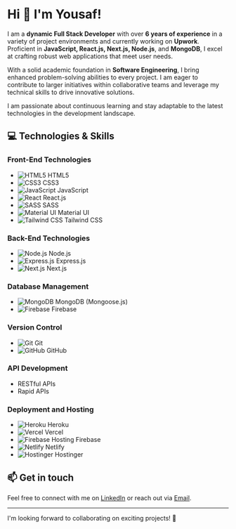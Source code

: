 # Hi 👋 I'm Yousaf!  

I am a **dynamic Full Stack Developer** with over **6 years of experience** in a variety of project environments and currently working on **Upwork**. Proficient in **JavaScript, React.js, Next.js, Node.js**, and **MongoDB**, I excel at crafting robust web applications that meet user needs.  

With a solid academic foundation in **Software Engineering**, I bring enhanced problem-solving abilities to every project. I am eager to contribute to larger initiatives within collaborative teams and leverage my technical skills to drive innovative solutions.   

I am passionate about continuous learning and stay adaptable to the latest technologies in the development landscape.  

## 💻 Technologies & Skills  

### Front-End Technologies  
- ![HTML5](https://img.shields.io/badge/HTML5-E34F26?style=flat-square&logo=html5&logoColor=white) HTML5  
- ![CSS3](https://img.shields.io/badge/CSS3-1572B6?style=flat-square&logo=css3&logoColor=white) CSS3  
- ![JavaScript](https://img.shields.io/badge/JavaScript-F7DF1E?style=flat-square&logo=javascript&logoColor=black) JavaScript
- ![React](https://img.shields.io/badge/React-61DAFB?style=flat-square&logo=react&logoColor=black) React.js  
- ![SASS](https://img.shields.io/badge/SASS-CC6699?style=flat-square&logo=sass&logoColor=white) SASS  
- ![Material UI](https://img.shields.io/badge/Material%20UI-0081CB?style=flat-square&logo=mui&logoColor=white) Material UI  
- ![Tailwind CSS](https://img.shields.io/badge/Tailwind%20CSS-06B6D4?style=flat-square&logo=tailwind-css&logoColor=white) Tailwind CSS  

### Back-End Technologies  
- ![Node.js](https://img.shields.io/badge/Node.js-339639?style=flat-square&logo=node.js&logoColor=white) Node.js  
- ![Express.js](https://img.shields.io/badge/Express.js-000000?style=flat-square&logo=express&logoColor=white) Express.js  
- ![Next.js](https://img.shields.io/badge/Next.js-000000?style=flat-square&logo=next.js&logoColor=white) Next.js  

### Database Management  
- ![MongoDB](https://img.shields.io/badge/MongoDB-47A248?style=flat-square&logo=mongodb&logoColor=white) MongoDB (Mongoose.js)  
- ![Firebase](https://img.shields.io/badge/Firebase-FFCA28?style=flat-square&logo=firebase&logoColor=white) Firebase  

### Version Control  
- ![Git](https://img.shields.io/badge/Git-F05032?style=flat-square&logo=git&logoColor=white) Git  
- ![GitHub](https://img.shields.io/badge/GitHub-181717?style=flat-square&logo=github&logoColor=white) GitHub  

### API Development  
- RESTful APIs  
- Rapid APIs  

### Deployment and Hosting  
- ![Heroku](https://img.shields.io/badge/Heroku-430098?style=flat-square&logo=heroku&logoColor=white) Heroku  
- ![Vercel](https://img.shields.io/badge/Vercel-000000?style=flat-square&logo=vercel&logoColor=white) Vercel  
- ![Firebase Hosting](https://img.shields.io/badge/Firebase%20Hosting-FFCA28?style=flat-square&logo=firebase&logoColor=white) Firebase  
- ![Netlify](https://img.shields.io/badge/Netlify-00C7B7?style=flat-square&logo=netlify&logoColor=white) Netlify  
- ![Hostinger](https://img.shields.io/badge/Hostinger-FF4F25?style=flat-square&logo=hostinger&logoColor=white) Hostinger  

## 📫 Get in touch  
Feel free to connect with me on [LinkedIn](https://www.linkedin.com/in/arbazyousaf) or reach out via [Email](mailto:arbazyousaf.dev@gmail.com).  

---  

I'm looking forward to collaborating on exciting projects! 🚀

